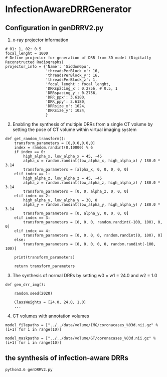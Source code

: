 # InfectionAwareDRRGenerator

## Configuration in genDRRV2.py 

1. x-ray projector information
```
# 01: 1, 02: 0.5
focal_lenght = 1000
# Define projector for generation of DRR from 3D model (Digitally Reconstructed Radiographs)
projector_info = {'Name': 'SiddonGpu', 
                  'threadsPerBlock_x': 16,
                  'threadsPerBlock_y': 16,
                  'threadsPerBlock_z': 1,
                  'focal_lenght': focal_lenght,
                  'DRRspacing_x': 0.2756, # 0.5, 1
                  'DRRspacing_y': 0.2756,
                  'DRR_ppx': 3.6180,
                  'DRR_ppy': 3.6180,
                  'DRRsize_x': 1024,
                  'DRRsize_y': 1024,
                  }

```

2. Enabling the synthesis of multiple DRRs from a single CT volume by setting the pose of CT volume within virtual imaging system


```
def get_random_transform():
    transform_parameters = [0,0,0,0,0,0]
    index = random.randint(0,10000) % 6
    if index == 0:
        high_alpha_x, low_alpha_x = 45, -45
        alpha_x = random.randint(low_alpha_x, high_alpha_x) / 180.0 * 3.14
        transform_parameters = [alpha_x, 0, 0, 0, 0, 0]
    elif index == 1:
        high_alpha_z, low_alpha_z = 45, -45
        alpha_z = random.randint(low_alpha_z, high_alpha_z) / 180.0 * 3.14
        transform_parameters = [0, 0, alpha_z, 0, 0, 0]        
    elif index == 2:
        high_alpha_y, low_alpha_y = 30, 0
        alpha_y = random.randint(low_alpha_y, high_alpha_y) / 180.0 * 3.14
        transform_parameters = [0, alpha_y, 0, 0, 0, 0]
    elif index == 3: 
        transform_parameters = [0, 0, 0, random.randint(-100, 100), 0, 0]
    elif index == 4: 
        transform_parameters = [0, 0, 0, 0, random.randint(0, 100), 0]    
    else: 
        transform_parameters = [0, 0, 0, 0, 0, random.randint(-100, 100)]

    print(transform_parameters)

    return transform_parameters
```

3. The synthesis of normal DRRs by setting w0 = w1 = 24.0 and w2 = 1.0

```
def gen_drr_img():

    random.seed(2020)

    ClassWeights = [24.0, 24.0, 1.0]
    ...
```


4. CT volumes with annotation volumes
 

```
model_filepaths = ["../../data/volume/IMG/coronacases_%03d.nii.gz" % (i+1) for i in range(10)]

model_maskpaths = ["../../data/volume/GT/coronacases_%03d.nii.gz" % (i+1) for i in range(10)]

```

## the synthesis of infection-aware DRRs

```
python3.6 genDRRV2.py
```

